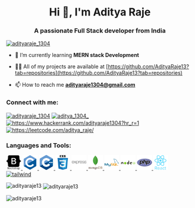 <h1 align="center">Hi 👋, I'm Aditya Raje</h1>
<h3 align="center">A passionate Full Stack developer from India</h3>
<p align="left"> <a href="https://twitter.com/adityaraje_1304" target="blank"><img src="https://img.shields.io/twitter/follow/adityaraje_1304?logo=twitter&style=for-the-badge" alt="adityaraje_1304" /></a> </p>

- 🌱 I’m currently learning **MERN stack Development**

- 👨‍💻 All of my projects are available at [https://github.com/AdityaRaje13?tab=repositories](https://github.com/AdityaRaje13?tab=repositories)

- 📫 How to reach me **adityaraje1304@gmail.com**

<h3 align="left">Connect with me:</h3>
<p align="left">
<a href="https://twitter.com/adityaraje_1304" target="blank"><img align="center" src="https://raw.githubusercontent.com/rahuldkjain/github-profile-readme-generator/master/src/images/icons/Social/twitter.svg" alt="adityaraje_1304" height="30" width="40" /></a>
<a href="https://instagram.com/aditya_1304_" target="blank"><img align="center" src="https://raw.githubusercontent.com/rahuldkjain/github-profile-readme-generator/master/src/images/icons/Social/instagram.svg" alt="aditya_1304_" height="30" width="40" /></a>
<a href="https://www.hackerrank.com/https://www.hackerrank.com/adityaraje1304?hr_r=1" target="blank"><img align="center" src="https://raw.githubusercontent.com/rahuldkjain/github-profile-readme-generator/master/src/images/icons/Social/hackerrank.svg" alt="https://www.hackerrank.com/adityaraje1304?hr_r=1" height="30" width="40" /></a>
<a href="https://www.leetcode.com/https://leetcode.com/aditya_raje/" target="blank"><img align="center" src="https://raw.githubusercontent.com/rahuldkjain/github-profile-readme-generator/master/src/images/icons/Social/leet-code.svg" alt="https://leetcode.com/aditya_raje/" height="30" width="40" /></a>
</p>

<h3 align="left">Languages and Tools:</h3>
<p align="left"> <a href="https://getbootstrap.com" target="_blank" rel="noreferrer"> <img src="https://raw.githubusercontent.com/devicons/devicon/master/icons/bootstrap/bootstrap-plain-wordmark.svg" alt="bootstrap" width="40" height="40"/> </a> <a href="https://www.cprogramming.com/" target="_blank" rel="noreferrer"> <img src="https://raw.githubusercontent.com/devicons/devicon/master/icons/c/c-original.svg" alt="c" width="40" height="40"/> </a> <a href="https://www.w3schools.com/cpp/" target="_blank" rel="noreferrer"> <img src="https://raw.githubusercontent.com/devicons/devicon/master/icons/cplusplus/cplusplus-original.svg" alt="cplusplus" width="40" height="40"/> </a> <a href="https://www.w3schools.com/css/" target="_blank" rel="noreferrer"> <img src="https://raw.githubusercontent.com/devicons/devicon/master/icons/css3/css3-original-wordmark.svg" alt="css3" width="40" height="40"/> </a> <a href="https://expressjs.com" target="_blank" rel="noreferrer"> <img src="https://raw.githubusercontent.com/devicons/devicon/master/icons/express/express-original-wordmark.svg" alt="express" width="40" height="40"/> </a> <a href="https://www.mongodb.com/" target="_blank" rel="noreferrer"> <img src="https://raw.githubusercontent.com/devicons/devicon/master/icons/mongodb/mongodb-original-wordmark.svg" alt="mongodb" width="40" height="40"/> </a> <a href="https://www.mysql.com/" target="_blank" rel="noreferrer"> <img src="https://raw.githubusercontent.com/devicons/devicon/master/icons/mysql/mysql-original-wordmark.svg" alt="mysql" width="40" height="40"/> </a> <a href="https://nodejs.org" target="_blank" rel="noreferrer"> <img src="https://raw.githubusercontent.com/devicons/devicon/master/icons/nodejs/nodejs-original-wordmark.svg" alt="nodejs" width="40" height="40"/> </a> <a href="https://www.php.net" target="_blank" rel="noreferrer"> <img src="https://raw.githubusercontent.com/devicons/devicon/master/icons/php/php-original.svg" alt="php" width="40" height="40"/> </a> <a href="https://reactjs.org/" target="_blank" rel="noreferrer"> <img src="https://raw.githubusercontent.com/devicons/devicon/master/icons/react/react-original-wordmark.svg" alt="react" width="40" height="40"/> </a> <a href="https://tailwindcss.com/" target="_blank" rel="noreferrer"> <img src="https://www.vectorlogo.zone/logos/tailwindcss/tailwindcss-icon.svg" alt="tailwind" width="40" height="40"/> </a> </p>

<p><img align="left" src="https://github-readme-stats.vercel.app/api/top-langs?username=adityaraje13&show_icons=true&locale=en&layout=compact" alt="adityaraje13" /></p>

<p>&nbsp;<img align="center" src="https://github-readme-stats.vercel.app/api?username=adityaraje13&show_icons=true&locale=en" alt="adityaraje13" /></p>

<p><img align="center" src="https://github-readme-streak-stats.herokuapp.com/?user=adityaraje13&" alt="adityaraje13" /></p>
